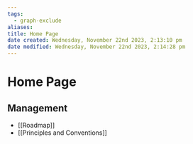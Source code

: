 ```yaml
---
tags:
  - graph-exclude
aliases: 
title: Home Page
date created: Wednesday, November 22nd 2023, 2:13:10 pm
date modified: Wednesday, November 22nd 2023, 2:14:28 pm
---
```

# Home Page
## Management
- [[Roadmap]]
- [[Principles and Conventions]]